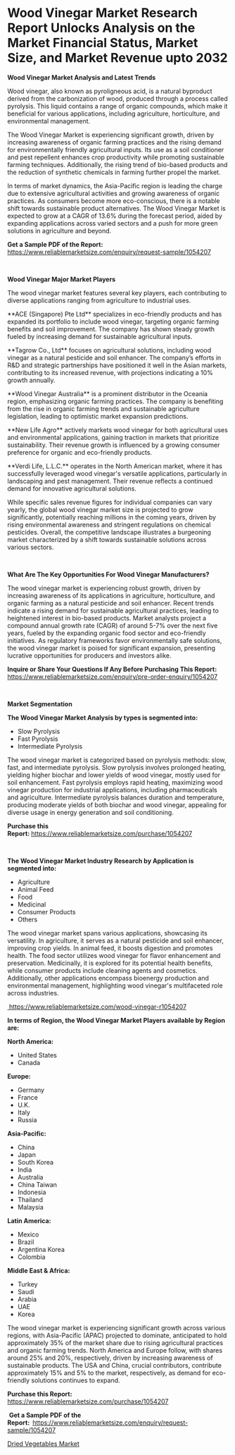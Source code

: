 <p><h1>Wood Vinegar Market Research Report Unlocks Analysis on the Market Financial Status, Market Size, and Market Revenue upto 2032</h1></p><p><strong>Wood Vinegar Market Analysis and Latest Trends</strong></p>
<p><p>Wood vinegar, also known as pyroligneous acid, is a natural byproduct derived from the carbonization of wood, produced through a process called pyrolysis. This liquid contains a range of organic compounds, which make it beneficial for various applications, including agriculture, horticulture, and environmental management. </p><p>The Wood Vinegar Market is experiencing significant growth, driven by increasing awareness of organic farming practices and the rising demand for environmentally friendly agricultural inputs. Its use as a soil conditioner and pest repellent enhances crop productivity while promoting sustainable farming techniques. Additionally, the rising trend of bio-based products and the reduction of synthetic chemicals in farming further propel the market.</p><p>In terms of market dynamics, the Asia-Pacific region is leading the charge due to extensive agricultural activities and growing awareness of organic practices. As consumers become more eco-conscious, there is a notable shift towards sustainable product alternatives. The Wood Vinegar Market is expected to grow at a CAGR of 13.6% during the forecast period, aided by expanding applications across varied sectors and a push for more green solutions in agriculture and beyond.</p></p>
<p><strong>Get a Sample PDF of the Report:&nbsp;</strong> <a href="https://www.reliablemarketsize.com/enquiry/request-sample/1054207?utm_campaign=2337&utm_medium=2&utm_source=Github&utm_content=ia&utm_term=07042025&utm_id=wood-vinegar">https://www.reliablemarketsize.com/enquiry/request-sample/1054207</a></p>
<p>&nbsp;</p>
<p><strong>Wood Vinegar Major Market Players</strong></p>
<p><p>The wood vinegar market features several key players, each contributing to diverse applications ranging from agriculture to industrial uses. </p><p>**ACE (Singapore) Pte Ltd** specializes in eco-friendly products and has expanded its portfolio to include wood vinegar, targeting organic farming benefits and soil improvement. The company has shown steady growth fueled by increasing demand for sustainable agricultural inputs.</p><p>**Tagrow Co., Ltd** focuses on agricultural solutions, including wood vinegar as a natural pesticide and soil enhancer. The company’s efforts in R&D and strategic partnerships have positioned it well in the Asian markets, contributing to its increased revenue, with projections indicating a 10% growth annually.</p><p>**Wood Vinegar Australia** is a prominent distributor in the Oceania region, emphasizing organic farming practices. The company is benefiting from the rise in organic farming trends and sustainable agriculture legislation, leading to optimistic market expansion predictions.</p><p>**New Life Agro** actively markets wood vinegar for both agricultural uses and environmental applications, gaining traction in markets that prioritize sustainability. Their revenue growth is influenced by a growing consumer preference for organic and eco-friendly products.</p><p>**Verdi Life, L.L.C.** operates in the North American market, where it has successfully leveraged wood vinegar's versatile applications, particularly in landscaping and pest management. Their revenue reflects a continued demand for innovative agricultural solutions.</p><p>While specific sales revenue figures for individual companies can vary yearly, the global wood vinegar market size is projected to grow significantly, potentially reaching millions in the coming years, driven by rising environmental awareness and stringent regulations on chemical pesticides. Overall, the competitive landscape illustrates a burgeoning market characterized by a shift towards sustainable solutions across various sectors.</p></p>
<p>&nbsp;</p>
<p><strong>What Are The Key Opportunities For Wood Vinegar Manufacturers?</strong></p>
<p><p>The wood vinegar market is experiencing robust growth, driven by increasing awareness of its applications in agriculture, horticulture, and organic farming as a natural pesticide and soil enhancer. Recent trends indicate a rising demand for sustainable agricultural practices, leading to heightened interest in bio-based products. Market analysts project a compound annual growth rate (CAGR) of around 5-7% over the next five years, fueled by the expanding organic food sector and eco-friendly initiatives. As regulatory frameworks favor environmentally safe solutions, the wood vinegar market is poised for significant expansion, presenting lucrative opportunities for producers and investors alike.</p></p>
<p><strong>Inquire or Share Your Questions If Any Before Purchasing This Report:</strong> <a href="https://www.reliablemarketsize.com/enquiry/pre-order-enquiry/1054207?utm_campaign=2337&utm_medium=2&utm_source=Github&utm_content=ia&utm_term=07042025&utm_id=wood-vinegar">https://www.reliablemarketsize.com/enquiry/pre-order-enquiry/1054207</a></p>
<p>&nbsp;</p>
<p><strong>Market Segmentation</strong></p>
<p><strong>The Wood Vinegar Market Analysis by types is segmented into:</strong></p>
<p><ul><li>Slow Pyrolysis</li><li>Fast Pyrolysis</li><li>Intermediate Pyrolysis</li></ul></p>
<p><p>The wood vinegar market is categorized based on pyrolysis methods: slow, fast, and intermediate pyrolysis. Slow pyrolysis involves prolonged heating, yielding higher biochar and lower yields of wood vinegar, mostly used for soil enhancement. Fast pyrolysis employs rapid heating, maximizing wood vinegar production for industrial applications, including pharmaceuticals and agriculture. Intermediate pyrolysis balances duration and temperature, producing moderate yields of both biochar and wood vinegar, appealing for diverse usage in energy generation and soil conditioning.</p></p>
<p><strong>Purchase this Report:&nbsp;</strong><a href="https://www.reliablemarketsize.com/purchase/1054207?utm_campaign=2337&utm_medium=2&utm_source=Github&utm_content=ia&utm_term=07042025&utm_id=wood-vinegar">https://www.reliablemarketsize.com/purchase/1054207</a></p>
<p>&nbsp;</p>
<p><strong>The Wood Vinegar Market Industry Research by Application is segmented into:</strong></p>
<p><ul><li>Agriculture</li><li>Animal Feed</li><li>Food</li><li>Medicinal</li><li>Consumer Products</li><li>Others</li></ul></p>
<p><p>The wood vinegar market spans various applications, showcasing its versatility. In agriculture, it serves as a natural pesticide and soil enhancer, improving crop yields. In animal feed, it boosts digestion and promotes health. The food sector utilizes wood vinegar for flavor enhancement and preservation. Medicinally, it is explored for its potential health benefits, while consumer products include cleaning agents and cosmetics. Additionally, other applications encompass bioenergy production and environmental management, highlighting wood vinegar's multifaceted role across industries.</p></p>
<p><a href="https://www.reliablemarketsize.com/wood-vinegar-r1054207?utm_campaign=2337&utm_medium=2&utm_source=Github&utm_content=ia&utm_term=07042025&utm_id=wood-vinegar">&nbsp;https://www.reliablemarketsize.com/wood-vinegar-r1054207</a></p>
<p><strong>In terms of Region, the Wood Vinegar Market Players available by Region are:</strong></p>
<p>
    <p> <strong> North America: </strong>
        <ul>
            <li>United States</li>
            <li>Canada</li>
        </ul>
        </p> 
    <p> <strong> Europe: </strong>
        <ul>
            <li>Germany</li>
            <li>France</li>
            <li>U.K.</li>
            <li>Italy</li>
            <li>Russia</li>
        </ul>
        </p> 
    <p> <strong> Asia-Pacific: </strong>
        <ul>
            <li>China</li>
            <li>Japan</li>
            <li>South Korea</li>
            <li>India</li>
            <li>Australia</li>
            <li>China Taiwan</li>
            <li>Indonesia</li>
            <li>Thailand</li>
            <li>Malaysia</li>
        </ul>
        </p> 
    <p> <strong> Latin America: </strong>
        <ul>
            <li>Mexico</li>
            <li>Brazil</li>
            <li>Argentina Korea</li>
            <li>Colombia</li>
        </ul>
        </p> 
    <p> <strong> Middle East & Africa: </strong>
        <ul>
            <li>Turkey</li>
            <li>Saudi</li>
            <li>Arabia</li>
            <li>UAE</li>
            <li>Korea</li>
        </ul>
    </p>
    </p>
<p><p>The wood vinegar market is experiencing significant growth across various regions, with Asia-Pacific (APAC) projected to dominate, anticipated to hold approximately 35% of the market share due to rising agricultural practices and organic farming trends. North America and Europe follow, with shares around 25% and 20%, respectively, driven by increasing awareness of sustainable products. The USA and China, crucial contributors, contribute approximately 15% and 5% to the market, respectively, as demand for eco-friendly solutions continues to expand.</p></p>
<p><strong>Purchase this Report: </strong><a href="https://www.reliablemarketsize.com/purchase/1054207?utm_campaign=2337&utm_medium=2&utm_source=Github&utm_content=ia&utm_term=07042025&utm_id=wood-vinegar">https://www.reliablemarketsize.com/purchase/1054207</a></p>
<p>&nbsp;<strong>Get a Sample PDF of the Report:&nbsp;&nbsp;</strong><a href="https://www.reliablemarketsize.com/enquiry/request-sample/1054207?utm_campaign=2337&utm_medium=2&utm_source=Github&utm_content=ia&utm_term=07042025&utm_id=wood-vinegar">https://www.reliablemarketsize.com/enquiry/request-sample/1054207</a></p>
<p><strong></strong></p>
<p><p><a href="https://github.com/rileymgdorcas/Market-Research-Report-List-1/blob/main/dried-vegetables-market.md?utm_campaign=2337&utm_medium=2&utm_source=Github&utm_content=ia&utm_term=07042025&utm_id=wood-vinegar">Dried Vegetables Market</a></p></p>